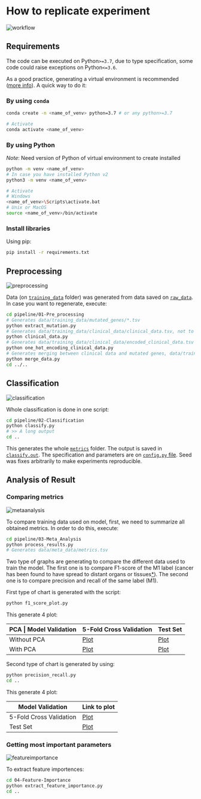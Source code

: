 # How to replicate experiment

![workflow](https://github.com/StarBrand/rf-tml/wiki/Workflow.png)

## Requirements

The code can be executed on Python`>=3.7`, due to type specification, some code could raise exceptions on Python`<=3.6`.

As a good practice, generating a virtual environment is recommended ([more info](https://docs.python.org/3/tutorial/venv.html)). A quick way to do it:

### By using `conda`

````bash
conda create -n <name_of_venv> python=3.7 # or any python>=3.7

# Activate
conda activate <name_of_venv>
````

### By using Python

*Note*: Need version of Python of virtual environment to create installed

````bash
python -m venv <name_of_venv>
# In case you have installed Python v2
python3 -m venv <name_of_venv>

# Activate
# Windows
<name_of_venv>\Scripts\activate.bat
# Unix or MacOS
source <name_of_venv>/bin/activate
````

### Install libraries

Using pip:

````bash
pip install -r requirements.txt
````

## Preprocessing

![preprocessing](https://github.com/StarBrand/rf-tml/wiki/Pre-Processing.png)

Data (on [`training_data`](https://github.com/StarBrand/rf-tml/tree/master/data/training_data) folder) was generated from data saved on [`raw_data`](https://github.com/StarBrand/rf-tml/tree/master/data/raw_data). In case you want to regenerate, execute:

````bash
cd pipeline/01-Pre_processing
# Generates data/training_data/mutated_genes/*.tsv
python extract_mutation.py
# Generates data/training_data/clinical_data/clinical_data.tsv, not to be used
python clinical_data.py
# Generates data/training_data/clinical_data/encoded_clinical_data.tsv
python one_hot_encoding_clinical_data.py
# Generates merging between clinical data and mutated genes, data/training_data/merged_data/*.tsv
python merge_data.py
cd ../..
````

## Classification

![classification](https://github.com/StarBrand/rf-tml/wiki/Classification.png)

Whole classification is done in one script:

````bash
cd pipeline/02-Classification
python classify.py
# >> A long output
cd ..
````

This generates the whole [`metrics`](https://github.com/StarBrand/rf-tml/tree/master/data/metrics) folder. The output is saved in [`classify.out`](https://github.com/StarBrand/rf-tml/tree/master/data/metrics/classify.out). The specification and parameters are on [`config.py` file](https://github.com/StarBrand/rf-tml/blob/master/classification/models/random_forest/config.py). Seed was fixes arbitrarily to make experiments reproducible.

## Analysis of Result

### Comparing metrics

![metaanalysis](https://github.com/StarBrand/rf-tml/wiki/Meta-Analysis.png)

To compare training data used on model, first, we need to summarize all obtained metrics. In order to do this, execute:

````bash
cd pipeline/03-Meta_Analysis
python process_results.py
# Generates data/meta_data/metrics.tsv
````

Two type of graphs are generating to compare the different data used to train the model. The first one is to compare F1-score of the M1 label (cancer has been found to have spread to distant organs or tissues[*](https://www.cancer.org/treatment/understanding-your-diagnosis/staging.html)). The second one is to compare precision and recall of the same label (M1).

First type of chart is generated with the script:

````bash
python f1_score_plot.py
````

This generate 4 plot:

| **PCA** \| **Model Validation** | 5-Fold Cross Validation | Test Set |
| ------------------------------- | ----------------------- | -------- |
| Without PCA                     | [Plot](https://github.com/StarBrand/rf-tml/blob/master/data/meta_data/f1-score_cv.png)                | [Plot](https://github.com/StarBrand/rf-tml/blob/master/data/meta_data/f1-score.png) |
| With PCA                        | [Plot](https://github.com/StarBrand/rf-tml/blob/master/data/meta_data/f1-score_pca_cv.png)                | [Plot](https://github.com/StarBrand/rf-tml/blob/master/data/meta_data/f1-score_pca.png) |

Second type of chart is generated by using:

````bash
python precision_recall.py
cd ..
````

This generate 4 plot:

| **Model Validation** | Link to plot |
| ------------------------------- | ------------|
|5-Fold Cross Validation |  [Plot](https://github.com/StarBrand/rf-tml/blob/master/data/meta_data/precision_recall_cv.png) |
| Test Set | [Plot](https://github.com/StarBrand/rf-tml/blob/master/data/meta_data/precision_recall.png) |

### Getting most important parameters

![featureimportance](https://github.com/StarBrand/rf-tml/wiki/Feature-Importance.png)

To extract feature importences:

````bash
cd 04-Feature-Importance
python extract_feature_importance.py
cd ..
````

